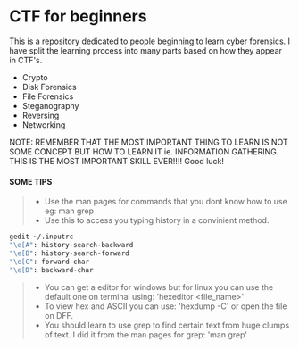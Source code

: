 # CTF for beginners

This is a repository dedicated to people beginning to learn cyber forensics.
I have split the learning process into many parts based on how they appear in CTF's.

- Crypto
- Disk Forensics
- File Forensics
- Steganography
- Reversing
- Networking

NOTE: REMEMBER THAT THE MOST IMPORTANT THING TO LEARN IS NOT SOME CONCEPT
BUT HOW TO LEARN IT ie. INFORMATION GATHERING. THIS IS THE MOST IMPORTANT SKILL
EVER!!!!
Good luck!

#### SOME TIPS
>- Use the man pages for commands that you dont know how to use eg: man grep
>- Use this to access you typing history in a convinient method. 
```sh
gedit ~/.inputrc
"\e[A": history-search-backward
"\e[B": history-search-forward
"\e[C": forward-char
"\e[D": backward-char
```
>- You can get a editor for windows but for linux you can use the default one on terminal using: 'hexeditor <file_name>'
>- To view hex and ASCII you can use: 'hexdump -C' or open the file on DFF. 
>- You should learn to use grep to find certain text from huge clumps of text. I did it from the man pages for grep: 'man grep'

